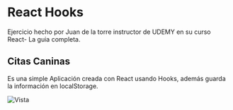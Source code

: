 
#  React Hooks

Ejercicio hecho por Juan de la torre instructor de UDEMY en su curso React- La guia completa.

## Citas Caninas

Es una simple Aplicación creada con React usando Hooks, además guarda la información en localStorage.

 ![Vista](https://raw.githubusercontent.com/jesus-khristian/citas-react-hook/master/public/Captura.JPG) 


